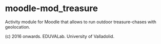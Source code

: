 # moodle-mod_treasure
Activity module for Moodle that allows to run outdoor treasure-chases with geolocation.

(c) 2016 onwards. EDUVALab. University of Valladolid.